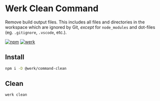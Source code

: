 # Werk Clean Command

Remove build output files. This includes all files and directories in the workspace which are ignored by Git, _except_ for `node_modules` and dot-files (eg. `.gitignore`, `.vscode`, etc.).

[![npm](https://img.shields.io/npm/v/@werk/command-clean?label=NPM)](https://www.npmjs.com/package/@werk/command-clean)
[![werk](https://img.shields.io/npm/v/@werk/cli?label=Werk&color=purple)](https://www.npmjs.com/package/@werk/cli)

## Install

```sh
npm i -D @werk/command-clean
```

## Clean

```sh
werk clean
```
